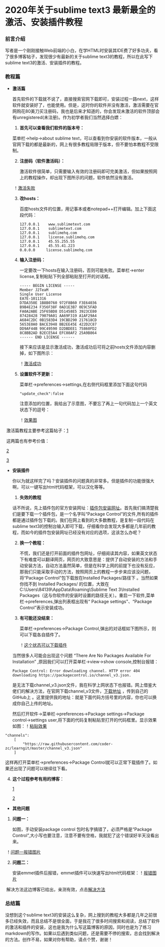 # 2020年关于sublime text3 最新最全的激活、安装插件教程

### 前言介绍

写者是一个刚刚接触Web前端的小白，在学HTML时安装其IDE费了好多功夫，看了很多博客帖子，发现很少有最新的关于sublime text3的教程，所以在此写下sublime text3的激活、安装插件的教程。

### 教程篇

* **激活篇**

  首先软件的下载就不说了，直接搜索官网下载即可，安装过程一路next，这样软件就安装好了，也能使用。但是，这时你的软件并没有激活，激活需要在官网购花80美刀买注册码，我也是后来才知道的，你会发现未激活的软件顶部会有unregistered(未注册)。作为初学者我们当然选择白嫖：
  
	1. **首先可以查看我们软件的版本号：**
  
     菜单栏->help->about  sublime text，可以查看到你安装的软件版本，一般从官网下载的都是最新的，网上有很多教程局限于版本，但不要怕本教程不受限制。
  
  2. **注册码（软件激活码）：**
  
     激活软件很简单，只需要输入有效的注册码即可完美激活，但如果按照网上的教程操作，却出现下图所示的问题，软件依然没有激活。
  
  ​           ！[激活失败]( https://raw.githubusercontent.com/coder-zc/learngit/master/MDPhotos/1.png )
  
  3. **改hosts：**
  
     百度hosts文件的位置，用记事本或者notepad++打开编辑。加上下面这段代码：
  
     ```
     127.0.0.1    www.sublimetext.com
     127.0.0.1    sublimetext.com
     127.0.0.1    sublimehq.com
     127.0.0.1    license.sublimehq.com
     127.0.0.1    45.55.255.55
     127.0.0.1    45.55.41.223
     0.0.0.0     license.sublimehq.com
     ```
  
  4. **输入注册码：**
  
     一定要改一下hosts在输入注册码，否则可能失败。菜单栏->enter license,复制粘贴下列全部粘贴至打开的对话框。
  
     ```
     ----- BEGIN LICENSE -----
     Member J2TeaM
     Single User License
     EA7E-1011316
     D7DA350E 1B8B0760 972F8B60 F3E64036
     B9B4E234 F356F38F 0AD1E3B7 0E9C5FAD
     FA0A2ABE 25F65BD8 D51458E5 3923CE80
     87428428 79079A01 AA69F319 A1AF29A4
     A684C2DC 0B1583D4 19CBD290 217618CD
     5653E0A0 BACE3948 BB2EE45E 422D2C87
     DD9AF44B 99C49590 D2DBDEE1 75860FD2
     8C8BB2AD B2ECE5A4 EFC08AF2 25A9B864
     ------ END LICENSE ------
     ```
  
     接下来应该是显示激活成功，激活成功后可将之前hosts文件添加内容删掉，如下图所示：
  
     ！[激活成功]( https://raw.githubusercontent.com/coder-zc/learngit/master/MDPhotos/2.png )
  
  5. **设置软件不更新：**
  
     菜单栏->preferences->settings,在右侧代码框里添加下面这句代码
  
     ```
     "update_check":false
     ```
  
     注意添加的位置，我给出了示意图，不要忘了再上一句代码加上一个英文状态下的逗号：
  
     ！[效果图]( https://raw.githubusercontent.com/coder-zc/learngit/master/MDPhotos/8.png )
  
     

​               激活篇教程主要参考这篇帖子：[1]( http://blog.jdk5.com/zh/sublime-text-3-license-key/ )

​               这两篇也有参考价值：

​					[2]( https://cloud.tencent.com/developer/article/1545498 )

​					[3]( https://www.jianshu.com/p/b6fae22fee0f )



* **安装插件**

  你以为就这样完了吗？安装插件的问题真的非常多。但是插件的功能很强大啊，可以一键写出html代码框架，可以汉化等等。

  1. **失效的教程**
  
    话不所说，先上插件包的官方安装网址：[插件包安装网址]( https://packagecontrol.io/installation )。首先我们搞清楚我们是要下载一个插件包，是一个名字叫“Package Control”的文件,所有的插件都是通过插件包下载的。我们在网上看到的大多数教程，是复制一段代码在sublime text3的控制台输入即可下载，仔细看你会发现大多都是几年前的教程，而如今的插件包安装网址已经没有对应的选项，这该怎么办呢？
  
  2. **换一个教程：**
  
       不慌，我们还是打开前面的插件包网址，仔细阅读其内容，如果英文状态下有难度可以翻译网页，网页的大致意思是：提供了自动安装的方法和手动安装方法，自动方法虽然简单，但是在科学上网的前提下也没有反应，那我们只能采取手动的方法，按照网页上的教程一步步来应该没问题，将“Package Control”包下载放在Installed Packages/路径下 。当然如果你找不到 Installed Packages/ 的位置，大致在C:\Users\84139\AppData\Roaming\Sublime Text 3\Installed Packages（这与你软件的安装时设置的路径无关）。重启一下软件,菜单栏->preferences,弹出列表框出现有“ Package settings"、“Package Control”表示安装成功。
  
  3. **有可能还没结束：**
  
     菜单栏->preferences->Package Control,弹出的对话框如下图所示，则可以下载各自插件了。
  
     ！[这个状态可以下载插件]( https://raw.githubusercontent.com/coder-zc/learngit/master/MDPhotos/6.png )
  
  当然很多人可能会出现这个问题 “There Are No Packages Available For Installation” ,原因我们可以打开菜单栏->view->show console,控制台报错：
  
  ```
  Package Control: Error downloading channel. HTTP error 404 downloading https://packagecontrol.io/channel_v3.json.
  ```
  
  是无法下载channel_v3.json文件，我在科学上网状态下也报错。网上借鉴大佬们的解决方法，在官网下载channel_v3文件，[下载地址](https://packagecontrol.io/channel_v3.json) ，传到自己的GitHub上 。这里提供我的地址：就是下面代码方括号里的内容，你也可以换成你自己上传的地址。
  
  然后打开软件->菜单栏->preferences->Package settings->Package control->settings user,将下面的代码复制粘贴至打开的代码框里。显示效果如图：！[粘贴效果]( https://raw.githubusercontent.com/coder-zc/learngit/master/MDPhotos/9.png )

```
"channels":
	[
		"https://raw.githubusercontent.com/coder-zc/learngit/master/channel_v3.json"
	]
```

这样再打开菜单栏->preferences->Package Control就可以正常下载插件了。如果还出现了问题可以继续往下看。



4. **这个过程参考有用的博客**：

   [1]( https://www.jianshu.com/p/c2f41ef12834 )

   [2]( https://blog.csdn.net/zr15829039341/article/details/73136319 )



* **其他问题**

1. **问题一：**

   如图，手动安装package control 包时名字搞错了，必须严格是“Package Control”,大小写也要注意，注意不要有空格，我就犯了这个错误好半天没看出来。

​               ！[问题一报错图片]( https://raw.githubusercontent.com/coder-zc/learngit/master/MDPhotos/5.png )

2. **问题二：**

   安装emmet插件后报错，emmet插件可以快速写出html代码框架：！[报错图片]( https://raw.githubusercontent.com/coder-zc/learngit/master/MDPhotos/7.png )

​       解决方法这边博客已给出，亲测有效，点击[解决方法](https://blog.csdn.net/forAlienZHOU/article/details/53427093) 



### 总结篇

  没想到这个sublime text3的安装这么复杂，网上搜到的教程大多都是几年之前很多已经失效，而且总结不是很全面，于是我花了很多时间搜索和阅读，总结了软件的激活和插件的安装，这也是我为什么写这篇博客的原因，同时也是为了练习markdown的写作。如果以后遇到类似问题，还是需要不停的搜索，总会找到解决的方法。创作不易，如果对你有帮助，请点个赞，谢谢！